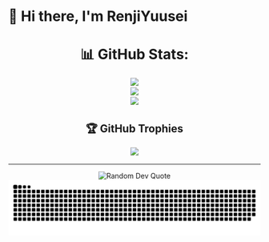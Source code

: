 # 👋 Hi there, I'm RenjiYuusei

<div align="center">

# 📊 GitHub Stats:
![](https://github-readme-stats.vercel.app/api?username=RenjiYuusei&theme=radical&hide_border=false&include_all_commits=false&count_private=false)<br/>
![](https://github-readme-streak-stats.herokuapp.com/?user=RenjiYuusei&theme=radical&hide_border=false)<br/>
![](https://github-readme-stats.vercel.app/api/top-langs/?username=RenjiYuusei&theme=radical&hide_border=false&include_all_commits=false&count_private=false&layout=compact)

## 🏆 GitHub Trophies
![](https://github-profile-trophy.vercel.app/?username=RenjiYuusei&theme=radical&no-frame=false&no-bg=true&margin-w=4)

---

<div align="center">

<img src="https://quotes-github-readme.vercel.app/api?type=horizontal&theme=radical" alt="Random Dev Quote"/>

<img src="https://raw.githubusercontent.com/Platane/snk/output/github-contribution-grid-snake.svg" alt="Snake animation" />

</div>
